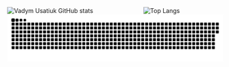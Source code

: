 

<!--
**vadym-usatiuk/vadym-usatiuk** is a ✨ _special_ ✨ repository because its `README.md` (this file) appears on your GitHub profile.

Here are some ideas to get you started:

- 🔭 I’m currently working on ...
- 🌱 I’m currently learning ...
- 👯 I’m looking to collaborate on ...
- 🤔 I’m looking for help with ...
- 💬 Ask me about ...
- 📫 How to reach me: ...
- 😄 Pronouns: ...
- ⚡ Fun fact: ...
-->

<div style="display: flex; justify-content: space-between;">
    <img src="https://github-readme-stats.vercel.app/api?username=vadym-usatiuk&show_icons=true&hide=issues,contribs&theme=transparent" alt="Vadym Usatiuk GitHub stats" width="512px">
    <img src="https://github-readme-stats.vercel.app/api/top-langs/?username=vadym-usatiuk&layout=compact" alt="Top Langs" width="300px">
</div>

<picture>
  <source media="(prefers-color-scheme: dark)" srcset="https://raw.githubusercontent.com/vadym-usatiuk/vadym-usatiuk/output/github-contribution-grid-snake-dark.svg">
  <source media="(prefers-color-scheme: light)" srcset="https://raw.githubusercontent.com/vadym-usatiuk/vadym-usatiuk/output/github-contribution-grid-snake.svg">
  <img alt="github contribution grid snake animation" src="https://raw.githubusercontent.com/vadym-usatiuk/vadym-usatiuk/output/github-contribution-grid-snake.svg">
</picture>
